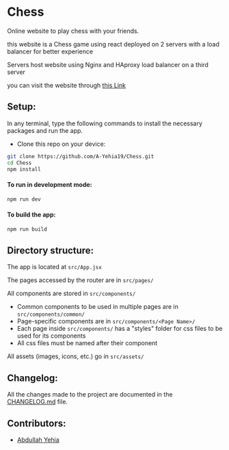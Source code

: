 # Chess

Online website to play chess with your friends.

this website is a Chess game using react deployed on 2 servers with a load balancer for better experience

Servers host website using Nginx and HAproxy load balancer on a third server



you can visit the website through [this Link](http://www.abdullahyehia.tech/)


## Setup:

In any terminal, type the following commands to install the necessary packages and run the app.

- Clone this repo on your device:

```bash
git clone https://github.com/A-Yehia19/Chess.git
cd Chess
npm install
```

#### To run in development mode:

```bash
npm run dev
```

#### To build the app:

```bash
npm run build
```

## Directory structure:

The app is located at `src/App.jsx`

The pages accessed by the router are in `src/pages/`

All components are stored in `src/components/`

- Common components to be used in multiple pages are in `src/components/common/`
- Page-specific components are in `src/components/<Page Name>/`
- Each page inside `src/components/` has a "styles" folder for css files to be used for its components
- All css files must be named after their component

All assets (images, icons, etc.) go in `src/assets/`


## Changelog:

All the changes made to the project are documented in the [CHANGELOG.md](CHANGELOG.md) file.


## Contributors:

- [Abdullah Yehia](https://github.com/A-Yehia19/)
